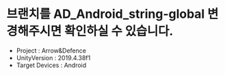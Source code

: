 # 브랜치를 AD_Android_string-global 변경해주시면 확인하실 수 있습니다.
* Project        : Arrow&Defence
* UnityVersion   : 2019.4.38f1   
* Target Devices : Android
